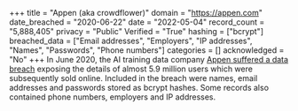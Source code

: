 +++
title = "Appen (aka crowdflower)"
domain = "https://appen.com"
date_breached = "2020-06-22"
date = "2022-05-04"
record_count = "5,888,405"
privacy = "Public"
Verified = "True"
hashing = ["bcrypt"]
breached_data = ["Email addresses", "Employers", "IP addresses", "Names", "Passwords", "Phone numbers"]
categories = []
acknowledged = "No"
+++
In June 2020, the AI training data company <a href="https://www.bleepingcomputer.com/news/security/hacker-leaks-386-million-user-records-from-18-companies-for-free/" target="_blank" rel="noopener">Appen suffered a data breach</a> exposing the details of almost 5.9 million users which were subsequently sold online. Included in the breach were names, email addresses and passwords stored as bcrypt hashes. Some records also contained phone numbers, employers and IP addresses.
